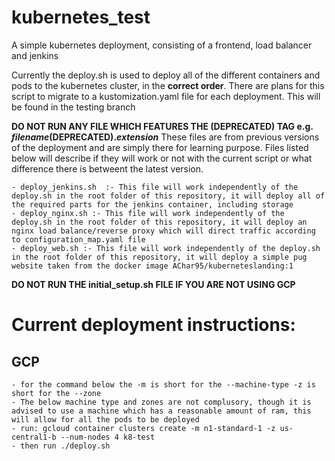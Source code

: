 # kubernetes_test
A simple kubernetes deployment, consisting of a frontend, load balancer and jenkins

Currently the deploy.sh is used to deploy all of the different containers and pods to the kubernetes cluster, in the **correct order**. There are plans for this script to migrate to a kustomization.yaml file for each deployment. This will be found in the testing branch

**DO NOT RUN ANY FILE WHICH FEATURES THE (DEPRECATED) TAG e.g. _filename_(DEPRECATED)._extension_**
These files are from previous versions of the deployment and are simply there for learning purpose. Files listed below will describe if they will work or not with the current script or what difference there is betweent the latest version.

	- deploy_jenkins.sh  :- This file will work independently of the deploy.sh in the root folder of this repository, it will deploy all of the required parts for the jenkins container, including storage
	- deploy_nginx.sh :- This file will work independently of the deploy.sh in the root folder of this repository, it will deploy an nginx load balance/reverse proxy which will direct traffic according to configuration_map.yaml file
	- deploy_web.sh :- This file will work independently of the deploy.sh in the root folder of this repository, it will deploy a simple pug website taken from the docker image AChar95/kuberneteslanding:1

**DO NOT RUN THE initial_setup.sh FILE IF YOU ARE NOT USING GCP**

# Current deployment instructions:
## GCP
	- for the command below the -m is short for the --machine-type -z is short for the --zone
	- The below machine type and zones are not complusory, though it is advised to use a machine which has a reasonable amount of ram, this will allow for all the pods to be deployed
	- run: gcloud container clusters create -m n1-standard-1 -z us-central1-b --num-nodes 4 k8-test
	- then run ./deploy.sh
